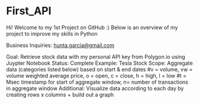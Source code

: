 # First_API
Hi!
Welcome to my 1st Project on GitHub :) 
Below is an overview of my project to improve my skills in Python

Business Inquiries: hunta.garcia@gmail.com 

Goal: Retrieve stock data with my personal API key from Polygon.io using Juypter Notebook
Status: Complete
Example: Tesla Stock
Scope: Aggregate data (categories listed below) based on start & end dates
        #v = volume, vw = volume weighted average price, o = open, c = close, h = high,  l = low
        #t = Msec timestamp for start of aggregate window, n= number of transactions in aggregate window 
Additional: Visualize data according to each day by creating rows x columns + build out a graph
